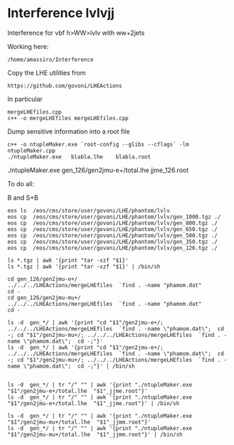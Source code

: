 Interference lvlvjj
===================

Interference for vbf h>WW>lvlv with ww+2jets

Working here:

    /home/amassiro/Interference


Copy the LHE utilities from

    https://github.com/govoni/LHEActions

In particular

    mergeLHEfiles.cpp
    c++ -o mergeLHEfiles mergeLHEfiles.cpp


Dump sensitive information into a root file

    c++ -o ntupleMaker.exe `root-config --glibs --cflags` -lm ntupleMaker.cpp
    ./ntupleMaker.exe   blabla.lhe    blabla.root

   ./ntupleMaker.exe   gen_126/gen2jmu-e+/total.lhe    jjme_126.root



To do all:

B and S+B

    eos ls  /eos/cms/store/user/govoni/LHE/phantom/lvlv
    eos cp  /eos/cms/store/user/govoni/LHE/phantom/lvlv/gen_1000.tgz ./
    eos cp  /eos/cms/store/user/govoni/LHE/phantom/lvlv/gen_800.tgz ./
    eos cp  /eos/cms/store/user/govoni/LHE/phantom/lvlv/gen_650.tgz ./
    eos cp  /eos/cms/store/user/govoni/LHE/phantom/lvlv/gen_500.tgz ./
    eos cp  /eos/cms/store/user/govoni/LHE/phantom/lvlv/gen_350.tgz ./
    eos cp  /eos/cms/store/user/govoni/LHE/phantom/lvlv/gen_126.tgz ./

    ls *.tgz | awk '{print "tar -xzf "$1}'
    ls *.tgz | awk '{print "tar -xzf "$1}' | /bin/sh

    cd gen_126/gen2jmu-e+/
    ../../../LHEActions/mergeLHEfiles  `find . -name "phamom.dat"
    cd -
    cd gen_126/gen2jmu-mu+/
    ../../../LHEActions/mergeLHEfiles  `find . -name "phamom.dat"
    cd -

    ls -d  gen_*/ | awk '{print "cd "$1"/gen2jmu-e+/; ../../../LHEActions/mergeLHEfiles  `find . -name \"phamom.dat\";  cd -; cd "$1"/gen2jmu-mu+/; ../../../LHEActions/mergeLHEfiles  `find . -name \"phamom.dat\";  cd -;"}'
    ls -d  gen_*/ | awk '{print "cd "$1"/gen2jmu-e+/; ../../../LHEActions/mergeLHEfiles  `find . -name \"phamom.dat\";  cd -; cd "$1"/gen2jmu-mu+/; ../../../LHEActions/mergeLHEfiles  `find . -name \"phamom.dat\";  cd -;"}' | /bin/sh


    ls -d  gen_*/ | tr "/" "" | awk '{print "./ntupleMaker.exe   "$1"/gen2jmu-e+/total.lhe  "$1"_jjme.root"}'
    ls -d  gen_*/ | tr "/" "" | awk '{print "./ntupleMaker.exe   "$1"/gen2jmu-e+/total.lhe  "$1"_jjme.root"}' | /bin/sh

    ls -d  gen_*/ | tr "/" "" | awk '{print "./ntupleMaker.exe   "$1"/gen2jmu-mu+/total.lhe  "$1"_jjmm.root"}'
    ls -d  gen_*/ | tr "/" "" | awk '{print "./ntupleMaker.exe   "$1"/gen2jmu-mu+/total.lhe  "$1"_jjmm.root"}' | /bin/sh



